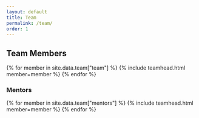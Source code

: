 ```yaml
---
layout: default
title: Team
permalink: /team/
order: 1
---
```


## Team Members

<div class="row mb-3">
    {% for member in site.data.team["team"] %}
        {% include teamhead.html member=member %}
    {% endfor %}
</div>

### Mentors
<div class="row">
    {% for member in site.data.team["mentors"] %}
        {% include teamhead.html member=member %}
    {% endfor %}
</div>